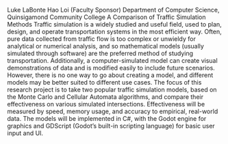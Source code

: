 Luke LaBonte
Hao Loi (Faculty Sponsor)
Department of Computer Science, Quinsigamond Community College
A Comparison of Traffic Simulation Methods
Traffic simulation is a widely studied and useful field, used to plan, design, and operate transportation systems in the most efficient way. Often, pure data collected from traffic flow is too complex or unwieldy for analytical or numerical analysis, and so mathematical models (usually simulated through software) are the preferred method of studying transportation. Additionally, a computer-simulated model can create visual demonstrations of data and is modified easily to include future scenarios. However, there is no one way to go about creating a model, and different models may be better suited to different use cases. The focus of this research project is to take two popular traffic simulation models, based on the Monte Carlo and Cellular Automata algorithms, and compare their effectiveness on various simulated intersections. Effectiveness will be measured by speed, memory usage, and accuracy to empirical, real-world data. The models will be implemented in C#, with the Godot engine for graphics and GDScript (Godot’s built-in scripting language) for basic user input and UI. 
